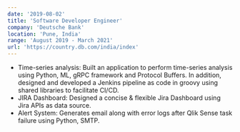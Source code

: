 ```yaml
---
date: '2019-08-02'
title: 'Software Developer Engineer'
company: 'Deutsche Bank'
location: 'Pune, India'
range: 'August 2019 - March 2021'
url: 'https://country.db.com/india/index'
---
```


- Time-series analysis: Built an application to perform time-series analysis using Python, ML, gRPC framework and Protocol Buffers. In addition, designed and developed a Jenkins pipeline as code in groovy using shared libraries to facilitate CI/CD.
- JIRA Dashboard: Designed a concise & flexible Jira Dashboard using Jira APIs as data source.
- Alert System: Generates email along with error logs after Qlik Sense task failure using Python, SMTP.